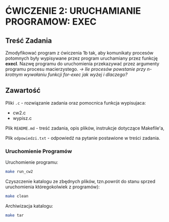 # ĆWICZENIE 2: URUCHAMIANIE PROGRAMOW: EXEC

## Treść Zadania

Zmodyfikować program z ćwiczenia 1b tak, aby komunikaty procesów potomnych były wypisywane przez program uruchamiany przez funkcję **execl**.
Nazwę programu do uruchomienia przekazywać przez argumenty programu procesu macierzystego.
*-> Ile procesów powstanie przy n-krotnym wywołaniu funkcji for-exec jak wyżej i dlaczego?*

## Zawartość

Pliki `.c` - rozwiązanie zadania oraz pomocnica funkcja wypisujaca:

- cw2.c
- wypisz.c

Plik `README.md` - treść zadania, opis plików, instrukcje dotyczące Makefile'a,

Plik `odpowiedzi.txt` - odpowiedź na pytanie postawione w treści zadania.

### Uruchomienie Programów

Uruchomienie programu:

```bash
make run_cw2
```

Czyszczenie katalogu ze zbędnych plików,
tzn.powrót do stanu sprzed uruchomienia któregokolwiek z programów):

```bash
make clean
```

Archiwizacja katalogu:

```bash
make tar
```

